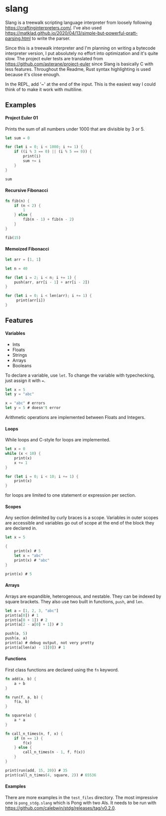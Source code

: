 # slang

Slang is a treewalk scripting language interpreter from loosely following https://craftinginterpreters.com/. I've also used <https://matklad.github.io/2020/04/13/simple-but-powerful-pratt-parsing.html> to write the parser.

Since this is a treewalk interpreter and I'm planning on writing a bytecode interpreter version, I put absolutely no effort into optimization and it's quite slow. The project euler tests are translated from <https://github.com/asterane/project-euler> since Slang is basically C with less features. Throughout the Readme, Rust syntax highlighting is used because it's close enough.

In the REPL, add '~' at the end of the input. This is the easiest way I could think of to make it work with multiline.

## Examples

#### Project Euler 01

Prints the sum of all numbers under 1000 that are divisible by 3 or 5.

```rust
let sum = 0

for (let i = 0; i < 1000; i += 1) {
    if ((i % 3 == 0) || (i % 5 == 0)) {
        print(i)
        sum += i
    }
}

sum
```

#### Recursive Fibonacci
```rust
fn fib(n) {
    if (n < 2) {
        1
    } else {
        fib(n - 1) + fib(n - 2)
    }
}

fib(15)
```

#### Memoized Fibonacci
```rust
let arr = [1, 1]

let n = 40

for (let i = 2; i < n; i += 1) {
    push(arr, arr[i - 1] + arr[i - 2])
}

for (let i = 0; i < len(arr); i += 1) {
     print(arr[i])
}
```

## Features

#### Variables

- Ints
- Floats
- Strings
- Arrays
- Booleans

To declare a variable, use `let`. To change the variable with typechecking, just assign it with `=`.

```rust
let x = 5
let y = "abc"

x = "abc" # errors
let y = 5 # doesn't error
```

Arithmetic operations are implemented between Floats and Integers.

#### Loops

While loops and C-style for loops are implemented.

```rust
let x = 0
while (x < 10) {
    print(x)
    x += 1
}

for (let i = 0; i < 10; i += 1) {
    print(x)
}
```

for loops are limited to one statement or expression per section.

#### Scopes

Any section delimited by curly braces is a scope. Variables in outer scopes are accessible and variables go out of scope at the end of the block they are declared in.

```rust
let x = 5

{
    print(x) # 5
    let x = "abc"
    print(x) # "abc"
}

print(x) # 5
```

#### Arrays

Arrays are expandible, heterogenous, and nestable. They can be indexed by square brackets. They also use two built in functions, `push`, and `len`.

```rust
let a = [1, 2, 3, "abc"]
print(a[0]) # 1
print(a[0 + 1]) # 2 
print(a[2 - a[0] + 1]) # 3

push(a, 5)
push(a, a)
print(a) # debug output, not very pretty
print(a[len(a) - 1][0]) # 1
```

#### Functions

First class functions are declared using the `fn` keyword.

```rust
fn add(a, b) {
    a + b
}

fn run(f, a, b) {
    f(a, b)
}

fn square(a) {
    a * a
}

fn call_n_times(n, f, x) {
    if (n == 1) {
        f(x)
    } else {
        call_n_times(n - 1, f, f(x))
    }
}

print(run(add, 15, 20)) # 35
print(call_n_times(4, square, 2)) # 65536
```

#### Examples

There are more examples in the `test_files` directory. The most impressive one is `pong_stdg.slang` which is Pong with two AIs. It needs to be run with <https://github.com/calebwin/stdg/releases/tag/v0.2.0>.
